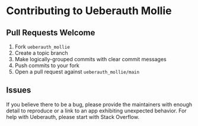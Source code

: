 # Contributing to Ueberauth Mollie

## Pull Requests Welcome
1. Fork `ueberauth_mollie`
2. Create a topic branch
3. Make logically-grouped commits with clear commit messages
4. Push commits to your fork
5. Open a pull request against `ueberauth_mollie/main`

## Issues

If you believe there to be a bug, please provide the maintainers with enough
detail to reproduce or a link to an app exhibiting unexpected behavior. For
help with Ueberauth, please start with Stack Overflow.
